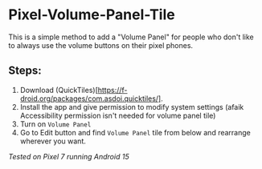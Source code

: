 # Pixel-Volume-Panel-Tile
This is a simple method to add a "Volume Panel" for people who don't like to always use the volume buttons on their pixel phones.

## Steps:
1. Download (QuickTiles)[https://f-droid.org/packages/com.asdoi.quicktiles/].
2. Install the app and give permission to modify system settings (afaik Accessibility permission isn't needed for volume panel tile)
3. Turn on `Volume Panel`
4. Go to Edit button and find `Volume Panel` tile from below and rearrange wherever you want.

_Tested on Pixel 7 running Android 15_
